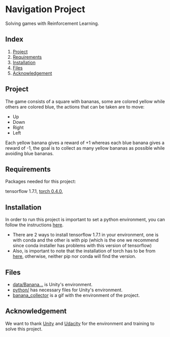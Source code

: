 # Navigation Project

Solving games with Reinforcement Learning.

## Index

1. [Project](#project)
2. [Requirements](#requirements)
3. [Installation](#installation)
4. [Files](#files)
5. [Acknowledgement](#acknowledgement)

<a name="project"></a>
## Project

The game consists of a square with bananas, some are colored yellow while others are colored blue, the actions that can be taken are to move:

- Up
- Down
- Right
- Left

Each yellow banana gives a reward of +1 whereas each blue banana gives a reward of -1, the goal is to collect as many yellow bananas as possible while avoiding blue bananas.

<a name="requirements"></a>
## Requirements

Packages needed for this project:

tensorflow 1.7.1, [torch 0.4.0](https://pytorch.org/get-started/previous-versions/), 

<a name="installation"></a>
## Installation

In order to run this project is important to set a python environment, you can follow the instructions [here](https://github.com/udacity/deep-reinforcement-learning#dependencies). 
  - There are 2 ways to install tensorflow 1.7.1 in your environment, one is with conda and the other is with pip (which is the one we recommend since conda installer has problems with this version of tensorflow)
  - Also, is important to note that the installation of torch has to be from [here](https://pytorch.org/get-started/previous-versions/), otherwise, neither pip nor conda will find the version.

<a name="files"></a>
## Files

- [data/Banana...](https://github.com/MauricioTrejo/NavigationProject/tree/master/data/Banana_Windows_x86_64) is Unity's environment.
- [python/](https://github.com/MauricioTrejo/NavigationProject/tree/master/python) has necessary files for Unity's environment.
- [banana_collector](https://github.com/MauricioTrejo/NavigationProject/blob/master/banana_collector.gif) is a gif with the environment of the project.

<a name="acknowledgement"></a>
## Acknowledgement

We want to thank [Unity](https://unity.com/) and [Udacity](https://www.udacity.com/) for the environment and training to solve this project.
